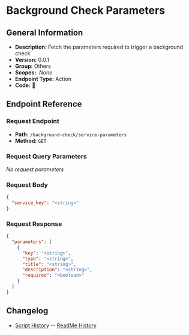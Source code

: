# Background Check Parameters

## General Information

- **Description:** Fetch the parameters required to trigger a background check
- **Version:** 0.0.1
- **Group:** Others
- **Scopes:**: _None_
- **Endpoint Type:** Action
- **Code:** [🔗](https://github.com/NangoHQ/integration-templates/tree/main/integrations/checkr-partner/actions/background-check-parameters.ts)

## Endpoint Reference

### Request Endpoint

- **Path:** `/background-check/service-parameters`
- **Method:** `GET`

### Request Query Parameters

_No request parameters_

### Request Body

```json
{
  "service_key": "<string>"
}
```

### Request Response

```json
{
  "parameters": [
    {
      "key": "<string>",
      "type": "<string>",
      "title": "<string>",
      "description": "<string>",
      "required": "<boolean>"
    }
  ]
}
```

## Changelog

- [Script History](https://github.com/NangoHQ/integration-templates/commits/main/integrations/checkr-partner/actions/background-check-parameters.ts)
-- [ReadMe History](https://github.com/NangoHQ/integration-templates/commits/main/integrations/checkr-partner/actions/background-check-parameters.md)
